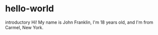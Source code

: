 # hello-world
introductory
Hi! My name is John Franklin, I'm 18 years old, and I'm from Carmel, New York.
